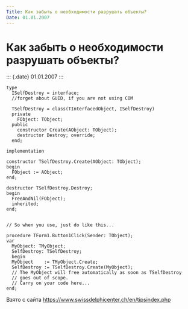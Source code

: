 ```yaml
---
Title: Как забыть о необходимости разрушать объекты?
Date: 01.01.2007
---
```



Как забыть о необходимости разрушать объекты?
=============================================

::: {.date}
01.01.2007
:::

    type
      ISelfDestroy = interface;
      //forget about GUID, if you are not using COM
     
      TSelfDestroy = class(TInterfacedObject, ISelfDestroy)
      private
        FObject: TObject;
      public
        constructor Create(AObject: TObject);
        destructor Destroy; override;
      end;
     
    implementation
     
    constructor TSelfDestroy.Create(AObject: TObject);
    begin
      FObject := AObject;
    end;
     
    destructor TSelfDestroy.Destroy;
    begin
      FreeAndNil(FObject);
      inherited;
    end;
     
     
    // So when you use, just do like this...
     
    procedure TForm1.Button1Click(Sender: TObject);
    var
      MyObject: TMyObject;
      SelfDestroy: TSelfDestroy;
      begin
      MyObject    := TMyObject.Create;
      SelfDestroy := TSelfDestroy.Create(MyObject);
      // The MyObject will free automatically as soon as TSelfDestroy
      // goes out of scope.
      // Carry on your code here...
    end;

Взято с сайта <https://www.swissdelphicenter.ch/en/tipsindex.php>
